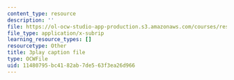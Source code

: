 ```yaml
---
content_type: resource
description: ''
file: https://ol-ocw-studio-app-production.s3.amazonaws.com/courses/res-18-008-calculus-revisited-complex-variables-differential-equations-and-linear-algebra-fall-2011/11480795bc4182ab7de563f3ea26d966_rVvGqWyQB_0.srt
file_type: application/x-subrip
learning_resource_types: []
resourcetype: Other
title: 3play caption file
type: OCWFile
uid: 11480795-bc41-82ab-7de5-63f3ea26d966
---
```

